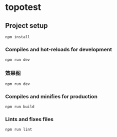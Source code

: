# topotest

## Project setup
```
npm install
```

### Compiles and hot-reloads for development
```
npm run dev
```
### 效果图
```
npm run dev
```

### Compiles and minifies for production
```
npm run build
```

### Lints and fixes files
```
npm run lint
```

